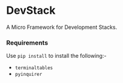 # DevStack
A Micro Framework for Development Stacks.

### Requirements

Use `pip install` to install the following:-

* `terminaltables`
* `pyinquirer`
